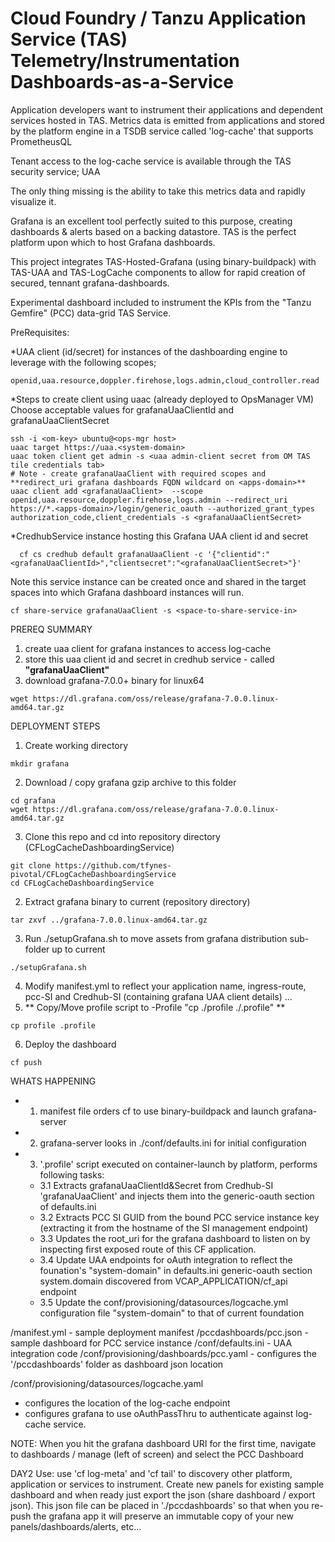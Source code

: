 # Cloud Foundry / Tanzu Application Service (TAS) Telemetry/Instrumentation Dashboards-as-a-Service

Application developers want to instrument their applications and dependent services hosted in TAS. Metrics data is emitted from applications and stored by the platform engine in a TSDB service called 'log-cache' that supports PrometheusQL

Tenant access to the log-cache service is available through the TAS security service; UAA

The only thing missing is the ability to take this metrics data and rapidly visualize it.

Grafana is an excellent tool perfectly suited to this purpose, creating dashboards & alerts based on a backing datastore. TAS is the perfect platform upon which to host Grafana dashboards.

This project integrates TAS-Hosted-Grafana (using binary-buildpack) with TAS-UAA and TAS-LogCache components to allow for rapid creation of secured, tennant grafana-dashboards.

Experimental dashboard included to instrument the KPIs from the "Tanzu Gemfire" (PCC) data-grid TAS Service.

PreRequisites:

*UAA client (id/secret) for instances of the dashboarding engine to leverage with the following scopes;
```
openid,uaa.resource,doppler.firehose,logs.admin,cloud_controller.read
```

*Steps to create client using uaac (already deployed to OpsManager VM)
Choose acceptable values for grafanaUaaClientId and grafanaUaaClientSecret
```
ssh -i <om-key> ubuntu@<ops-mgr host>
uaac target https://uaa.<system-domain>
uaac token client get admin -s <uaa admin-client secret from OM TAS tile credentials tab>
# Note - create grafanaUaaClient with required scopes and **redirect_uri grafana dashboards FQDN wildcard on <apps-domain>**
uaac client add <grafanaUaaClient>  --scope openid,uaa.resource,doppler.firehose,logs.admin --redirect_uri https://*.<apps-domain>/login/generic_oauth --authorized_grant_types authorization_code,client_credentials -s <grafanaUaaClientSecret>
```

*CredhubService instance hosting this Grafana UAA client id and secret
```
  cf cs credhub default grafanaUaaClient -c '{"clientid":"<grafanaUaaClientId>","clientsecret":"<grafanaUaaClientSecret>"}'
```
Note this service instance can be created once and shared in the target spaces into which Grafana dashboard instances will run.
```
cf share-service grafanaUaaClient -s <space-to-share-service-in>
```

PREREQ SUMMARY
1. create uaa client for grafana instances to access log-cache
2. store this uaa client id and secret in credhub service - called **"grafanaUaaClient"**
3. download grafana-7.0.0+ binary for linux64
```
wget https://dl.grafana.com/oss/release/grafana-7.0.0.linux-amd64.tar.gz
```

DEPLOYMENT STEPS
1. Create working directory
```
mkdir grafana
```
2. Download / copy grafana gzip archive to this folder
```
cd grafana
wget https://dl.grafana.com/oss/release/grafana-7.0.0.linux-amd64.tar.gz
```
3. Clone this repo and cd into repository directory (CFLogCacheDashboardingService)
```
git clone https://github.com/tfynes-pivotal/CFLogCacheDashboardingService
cd CFLogCacheDashboardingService
```
2. Extract grafana binary to current (repository directory)
```
tar zxvf ../grafana-7.0.0.linux-amd64.tar.gz
```
3. Run ./setupGrafana.sh to move assets from grafana distribution sub-folder up to current 
```
./setupGrafana.sh
```
4. Modify manifest.yml to reflect your application name, ingress-route, pcc-SI and Credhub-SI (containing grafana UAA client details)
...
5. ** Copy/Move profile script to <dot>-Profile "cp ./profile ./.profile" ** 
```
cp profile .profile
```
6. Deploy the dashboard
```
cf push
```
WHATS HAPPENING
* 1. manifest file orders cf to use binary-buildpack and launch grafana-server
* 2. grafana-server looks in ./conf/defaults.ini for initial configuration
* 3. '.profile' script executed on container-launch by platform, performs following tasks:
  *  3.1 Extracts grafanaUaaClientId&Secret from Credhub-SI 'grafanaUaaClient' and injects them into the generic-oauth section of defaults.ini
  * 3.2 Extracts PCC SI GUID from the bound PCC service instance key (extracting it from the hostname of the SI management endpoint)
  * 3.3 Updates the root_uri for the grafana dashboard to listen on by inspecting first exposed route of this CF application.
  * 3.4 Update UAA endpoints for oAuth integration to reflect the founation's "system-domain"  in defaults.ini generic-oauth section
        system.domain discovered from VCAP_APPLICATION/cf_api endpoint
  * 3.5 Update the conf/provisioning/datasources/logcache.yml configuration file "system-domain" to that of current foundation
 


/manifest.yml - sample deployment manifest
/pccdashboards/pcc.json - sample dashboard for PCC service instance
/conf/defaults.ini - UAA integration code
/conf/provisioning/dashboards/pcc.yaml - configures the '/pccdashboards' folder as dashboard json location

/conf/provisioning/datasources/logcache.yaml 
  - configures the location of the log-cache endpoint  
  - configures grafana to use oAuthPassThru to authenticate against log-cache service.
  
NOTE: When you hit the grafana dashboard URI for the first time, navigate to dashboards / manage (left of screen) and select the PCC Dashboard

DAY2 Use:
use 'cf log-meta' and 'cf tail' to discovery other platform, application or services to instrument. Create new panels for existing sample dashboard and when ready just export the json (share dashboard / export json). This json file can be placed in './pccdashboards' so that when you re-push the grafana app it will preserve an immutable copy of your new panels/dashboards/alerts, etc...
